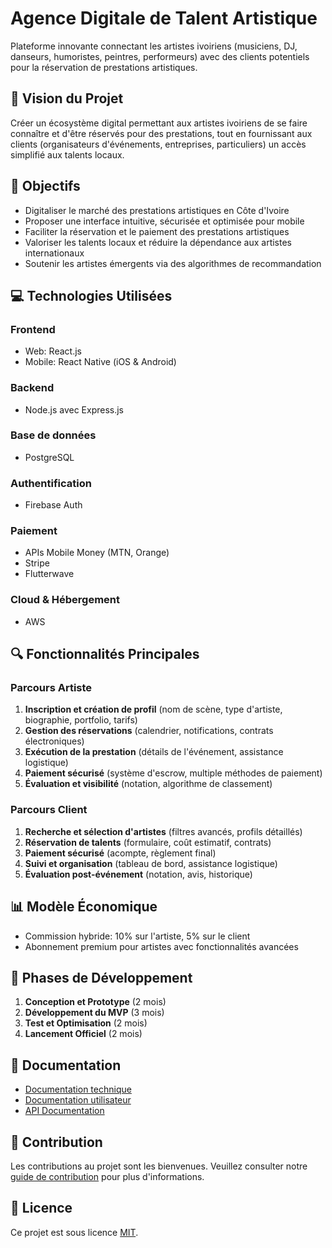 # Agence Digitale de Talent Artistique

Plateforme innovante connectant les artistes ivoiriens (musiciens, DJ, danseurs, humoristes, peintres, performeurs) avec des clients potentiels pour la réservation de prestations artistiques.

## 🌟 Vision du Projet

Créer un écosystème digital permettant aux artistes ivoiriens de se faire connaître et d'être réservés pour des prestations, tout en fournissant aux clients (organisateurs d'événements, entreprises, particuliers) un accès simplifié aux talents locaux.

## 🎯 Objectifs

- Digitaliser le marché des prestations artistiques en Côte d'Ivoire
- Proposer une interface intuitive, sécurisée et optimisée pour mobile
- Faciliter la réservation et le paiement des prestations artistiques
- Valoriser les talents locaux et réduire la dépendance aux artistes internationaux
- Soutenir les artistes émergents via des algorithmes de recommandation

## 💻 Technologies Utilisées

### Frontend
- Web: React.js
- Mobile: React Native (iOS & Android)

### Backend
- Node.js avec Express.js

### Base de données
- PostgreSQL

### Authentification
- Firebase Auth

### Paiement
- APIs Mobile Money (MTN, Orange)
- Stripe
- Flutterwave

### Cloud & Hébergement
- AWS

## 🔍 Fonctionnalités Principales

### Parcours Artiste
1. **Inscription et création de profil** (nom de scène, type d'artiste, biographie, portfolio, tarifs)
2. **Gestion des réservations** (calendrier, notifications, contrats électroniques)
3. **Exécution de la prestation** (détails de l'événement, assistance logistique)
4. **Paiement sécurisé** (système d'escrow, multiple méthodes de paiement)
5. **Évaluation et visibilité** (notation, algorithme de classement)

### Parcours Client
1. **Recherche et sélection d'artistes** (filtres avancés, profils détaillés)
2. **Réservation de talents** (formulaire, coût estimatif, contrats)
3. **Paiement sécurisé** (acompte, règlement final)
4. **Suivi et organisation** (tableau de bord, assistance logistique)
5. **Évaluation post-événement** (notation, avis, historique)

## 📊 Modèle Économique
- Commission hybride: 10% sur l'artiste, 5% sur le client
- Abonnement premium pour artistes avec fonctionnalités avancées

## 🚀 Phases de Développement
1. **Conception et Prototype** (2 mois)
2. **Développement du MVP** (3 mois)
3. **Test et Optimisation** (2 mois)
4. **Lancement Officiel** (2 mois)

## 📝 Documentation
- [Documentation technique](./docs/technical/README.md)
- [Documentation utilisateur](./docs/user/README.md)
- [API Documentation](./docs/api/README.md)

## 👥 Contribution
Les contributions au projet sont les bienvenues. Veuillez consulter notre [guide de contribution](CONTRIBUTING.md) pour plus d'informations.

## 📄 Licence
Ce projet est sous licence [MIT](LICENSE).
